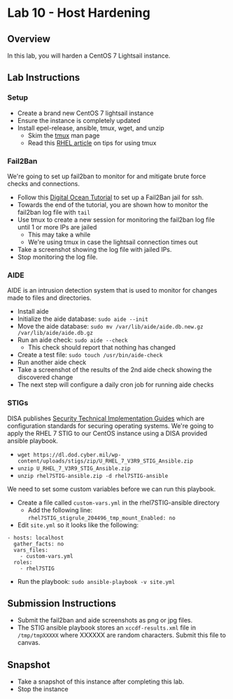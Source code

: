 # Lab 10 - Host Hardening

## Overview
In this lab, you will harden a CentOS 7 Lightsail instance. 

## Lab Instructions

### Setup

- Create a brand new CentOS 7 lightsail instance
- Ensure the instance is completely updated
- Install epel-release, ansible, tmux, wget, and unzip
  - Skim the [tmux](https://linux.die.net/man/1/tmux) man page
  - Read this [RHEL article](https://www.redhat.com/sysadmin/tips-using-tmux) on tips for using tmux

### Fail2Ban

We're going to set up fail2ban to monitor for and mitigate brute force checks and connections.

- Follow this [Digital Ocean Tutorial](https://www.digitalocean.com/community/tutorials/how-to-protect-ssh-with-fail2ban-on-centos-7) to set up a Fail2Ban jail for ssh. 
- Towards the end of the tutorial, you are shown how to monitor the fail2ban log file with `tail`
- Use tmux to create a new session for monitoring the fail2ban log file until 1 or more IPs are jailed
  - This may take a while
  - We're using tmux in case the lightsail connection times out
- Take a screenshot showing the log file with jailed IPs. 
- Stop monitoring the log file.

### AIDE

AIDE is an intrusion detection system that is used to monitor for changes made to files and directories.

- Install aide
- Initialize the aide database: `sudo aide --init`
- Move the aide database: `sudo mv /var/lib/aide/aide.db.new.gz /var/lib/aide/aide.db.gz`
- Run an aide check: `sudo aide --check`
  - This check should report that nothing has changed
- Create a test file: `sudo touch /usr/bin/aide-check`
- Run another aide check
- Take a screenshot of the results of the 2nd aide check showing the discovered change
- The next step will configure a daily cron job for running aide checks

### STIGs

DISA publishes [Security Technical Implementation Guides](https://public.cyber.mil/stigs/) which are configuration standards for securing operating systems. We're going to apply the RHEL 7 STIG to our CentOS instance using a DISA provided ansible playbook. 

- `wget https://dl.dod.cyber.mil/wp-content/uploads/stigs/zip/U_RHEL_7_V3R9_STIG_Ansible.zip`
- `unzip U_RHEL_7_V3R9_STIG_Ansible.zip`
- `unzip rhel7STIG-ansible.zip -d rhel7STIG-ansible`

We need to set some custom variables before we can run this playbook.

- Create a file called `custom-vars.yml` in the rhel7STIG-ansible directory
  - Add the following line: `rhel7STIG_stigrule_204496_tmp_mount_Enabled: no`
- Edit `site.yml` so it looks like the following:
```
- hosts: localhost
  gather_facts: no
  vars_files:
    - custom-vars.yml
  roles:
    - rhel7STIG
```
- Run the playbook: `sudo ansible-playbook -v site.yml`


## Submission Instructions

- Submit the fail2ban and aide screenshots as png or jpg files.
- The STIG ansible playbook stores an `xccdf-results.xml` file in `/tmp/tmpXXXXX` where XXXXXX are random characters. Submit this file to canvas.

## Snapshot

- Take a snapshot of this instance after completing this lab.
- Stop the instance
